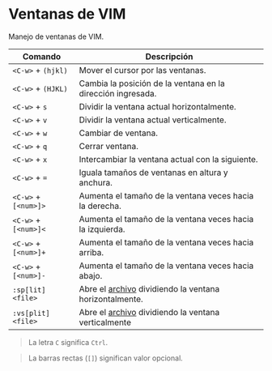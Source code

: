 # Ventanas de VIM

Manejo de ventanas de VIM.

| Comando              | Descripción                                                           |
| -----------------    | -----------------------------------------------------------------     |
| `<C-w>` + `(hjkl)`   | Mover el cursor por las ventanas.                                     |
| `<C-w>` + `(HJKL)`   | Cambia la posición de la ventana en la dirección ingresada.           |
| `<C-w>` + `s`        | Dividir la ventana actual horizontalmente.                            |
| `<C-w>` + `v`        | Dividir la ventana actual verticalmente.                              |
| `<C-w>` + `w`        | Cambiar de ventana.                                                   |
| `<C-w>` + `q`        | Cerrar ventana.                                                       |
| `<C-w>` + `x`        | Intercambiar la ventana actual con la siguiente.                      |
| `<C-w>` + `=`        | Iguala tamaños de ventanas en altura y anchura.                       |
| `<C-w>` + `[<num>]>` | Aumenta el tamaño de la ventana <num> veces hacia la derecha.         |
| `<C-w>` + `[<num>]<` | Aumenta el tamaño de la ventana <num> veces hacia la izquierda.       |
| `<C-w>` + `[<num>]+` | Aumenta el tamaño de la ventana <num> veces hacia arriba.             |
| `<C-w>` + `[<num>]-` | Aumenta el tamaño de la ventana <num> veces hacia abajo.              |
| `:sp[lit] <file>`    | Abre el [archivo](archivos.md) dividiendo la ventana horizontalmente. |
| `:vs[plit] <file>`   | Abre el [archivo](archivos.md) dividiendo la ventana verticalmente    |


> La letra `C` significa `Ctrl`.

> La barras rectas (`[]`) significan valor opcional.

